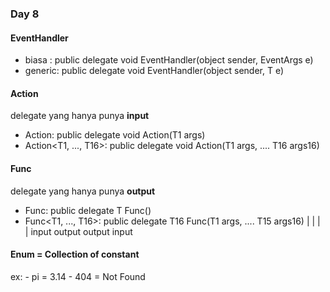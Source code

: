 ### Day 8
#### EventHandler
- biasa  : public delegate void EventHandler(object sender, EventArgs e)
- generic: public delegate void EventHandler<T>(object sender, T e)

#### Action
delegate yang hanya punya **input**
- Action<T1>: public delegate void Action(T1 args)
- Action<T1, ..., T16>: public delegate void Action(T1 args, .... T16 args16)

#### Func
delegate yang hanya punya **output**
- Func<T1>: public delegate T Func()
- Func<T1, ..., T16>: public delegate T16 Func(T1 args, .... T15 args16)
        |        |                     |        |
      input    output               output    input

#### Enum = Collection of constant
ex:
    - pi = 3.14
    - 404 = Not Found